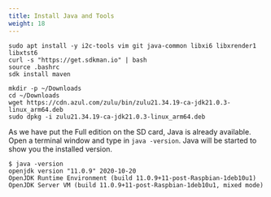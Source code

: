 ```yaml
---
title: Install Java and Tools
weight: 18
---
```



```shell
sudo apt install -y i2c-tools vim git java-common libxi6 libxrender1 libxtst6
curl -s "https://get.sdkman.io" | bash
source .bashrc
sdk install maven

mkdir -p ~/Downloads
cd ~/Downloads
wget https://cdn.azul.com/zulu/bin/zulu21.34.19-ca-jdk21.0.3-linux_arm64.deb
sudo dpkg -i zulu21.34.19-ca-jdk21.0.3-linux_arm64.deb
```

As we have put the Full edition on the SD card, Java is already available. Open a terminal window and type in `java -version`.
Java will be started to show you the installed version.

```shell
$ java -version
openjdk version "11.0.9" 2020-10-20
OpenJDK Runtime Environment (build 11.0.9+11-post-Raspbian-1deb10u1)
OpenJDK Server VM (build 11.0.9+11-post-Raspbian-1deb10u1, mixed mode)
```
